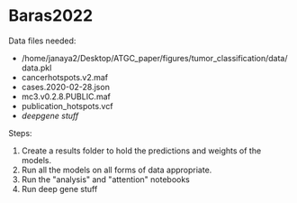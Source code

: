 # Baras2022
Data files needed:
- /home/janaya2/Desktop/ATGC_paper/figures/tumor_classification/data/data.pkl
- cancerhotspots.v2.maf
- cases.2020-02-28.json
- mc3.v0.2.8.PUBLIC.maf
- publication_hotspots.vcf 
- *deepgene stuff*

Steps:
1. Create a results folder to hold the predictions and weights of the models.
2. Run all the models on all forms of data appropriate.
3. Run the "analysis" and "attention" notebooks
4. Run deep gene stuff
